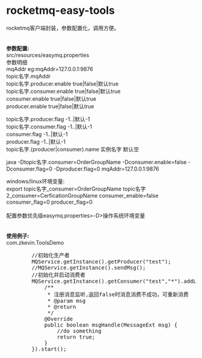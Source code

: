 # rocketmq-easy-tools
rocketmq客户端封装，参数配置化，调用方便。
<br/>
<br/>
<br/>
<b>参数配置:</b><br/>
src/resources/easymq.properties<br/>
参数明细<br/>
mqAddr eg:mqAddr=127.0.0.1:9876<br/>
topic名字.mqAddr<br/>
topic名字.producer.enable true|false|默认true<br/>
topic名字.consumer.enable true|false|默认true<br/>
consumer.enable true|false|默认true<br/>
producer.enable true|false|默认true<br/>

topic名字.producer.flag -1..|默认-1<br/>
topic名字.consumer.flag -1..|默认-1<br/>
consumer.flag -1..|默认-1<br/>
producer.flag -1..|默认-1<br/>
topic名字.(producer|consumer).name 实例名字 默认空<br/>

java -Dtopic名字.consumer=OrderGroupName -Dconsumer.enable=false -Dconsumer.flag=0 -Dproducer.flag=0  mqAddr=127.0.0.1:9876<br/>

windows/linux环境变量:<br/>
export topic名字_consumer=OrderGroupName topic名字2_consumer=CerficationGroupName    consumer_enable=false  consumer_flag=0 producer_flag=0<br/>
<br/>
配置参数优先级easymq.properties>-D>操作系统环境变量
<br/>
<br/>
<br/>
<b>使用例子:</b><br/>
com.zkevin.ToolsDemo<br/>
<pre>
        //初始化生产者
        MQService.getInstance().getProducer("test");
        //MQService.getInstance().sendMsg();
        //初始化并启动消费者
        MQService.getInstance().getConsumer("test","*").addListener(new ConsumerListener() {
            /**
             * 注册消息监听,返回false时消息消费不成功，可重新消费
             * @param msg
             * @return
             */
            @Override
            public boolean msgHandle(MessageExt msg) {
                //do something
                return true;
            }
        }).start();
 </pre>
